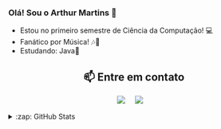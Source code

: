 ### Olá! Sou o Arthur Martins 👋
 
  - Estou no primeiro semestre de Ciência da Computação! 💻
  - Fanático por Música! 🎶🎸
  - Estudando: Java🧐

  


 <h2  align="center">📫 Entre em contato</h2>
<p align="center">
  <a target="_blank"href="https://www.linkedin.com/in/arthur-martins-de-andrade-94444b2b9/"><img src="https://img.shields.io/badge/linkedin-%230077B5.svg?&style=for-the-badge&logo=linkedin&logoColor=white" /></a>&nbsp;&nbsp;&nbsp;&nbsp;
  <a href="mailto:arthur.andrade2007@sempreceub.com?subject=Olá,%20Arthur"><img src="https://img.shields.io/badge/gmail-%23D14836.svg?&style=for-the-badge&logo=gmail&logoColor=white" /></a>&nbsp;&nbsp;&nbsp;&nbsp;

  
  <details>
  <summary>:zap: GitHub Stats</summary>

![Anurag's GitHub stats](https://github-readme-stats-arthur-martins-de-andrades-projects.vercel.app/api?username=artuartuartu&show_icons=true&theme=transparent)  [![Top Langs](https://github-readme-stats-arthur-martins-de-andrades-projects.vercel.app/api/top-langs/?username=artuartuartu&layout=donut)](https://github.com/anuraghazra/github-readme-stats)  
</details>
